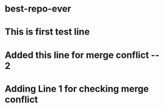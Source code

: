 # best-repo-ever
# This is first test line
# Added this line for merge conflict -- 2
# Adding Line 1 for checking merge conflict